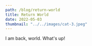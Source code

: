 ```yaml
---
path: /blog/return-world
title: Return World
date: 2022-05-03
thumbnail: "../../images/cat-3.jpeg"
---
```


I am back, world. What's up!
